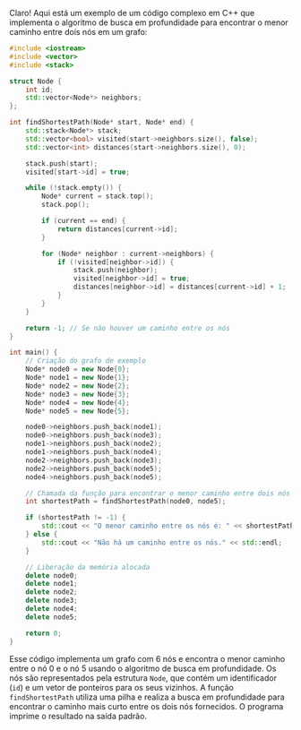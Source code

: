 Claro! Aqui está um exemplo de um código complexo em C++ que implementa o algoritmo de busca em profundidade para encontrar o menor caminho entre dois nós em um grafo:

```cpp
#include <iostream>
#include <vector>
#include <stack>

struct Node {
    int id;
    std::vector<Node*> neighbors;
};

int findShortestPath(Node* start, Node* end) {
    std::stack<Node*> stack;
    std::vector<bool> visited(start->neighbors.size(), false);
    std::vector<int> distances(start->neighbors.size(), 0);

    stack.push(start);
    visited[start->id] = true;

    while (!stack.empty()) {
        Node* current = stack.top();
        stack.pop();

        if (current == end) {
            return distances[current->id];
        }

        for (Node* neighbor : current->neighbors) {
            if (!visited[neighbor->id]) {
                stack.push(neighbor);
                visited[neighbor->id] = true;
                distances[neighbor->id] = distances[current->id] + 1;
            }
        }
    }

    return -1; // Se não houver um caminho entre os nós
}

int main() {
    // Criação do grafo de exemplo
    Node* node0 = new Node{0};
    Node* node1 = new Node{1};
    Node* node2 = new Node{2};
    Node* node3 = new Node{3};
    Node* node4 = new Node{4};
    Node* node5 = new Node{5};

    node0->neighbors.push_back(node1);
    node0->neighbors.push_back(node3);
    node1->neighbors.push_back(node2);
    node1->neighbors.push_back(node4);
    node2->neighbors.push_back(node3);
    node2->neighbors.push_back(node5);
    node4->neighbors.push_back(node5);

    // Chamada da função para encontrar o menor caminho entre dois nós
    int shortestPath = findShortestPath(node0, node5);

    if (shortestPath != -1) {
        std::cout << "O menor caminho entre os nós é: " << shortestPath << std::endl;
    } else {
        std::cout << "Não há um caminho entre os nós." << std::endl;
    }

    // Liberação da memória alocada
    delete node0;
    delete node1;
    delete node2;
    delete node3;
    delete node4;
    delete node5;

    return 0;
}
```

Esse código implementa um grafo com 6 nós e encontra o menor caminho entre o nó 0 e o nó 5 usando o algoritmo de busca em profundidade. Os nós são representados pela estrutura `Node`, que contém um identificador (`id`) e um vetor de ponteiros para os seus vizinhos. A função `findShortestPath` utiliza uma pilha e realiza a busca em profundidade para encontrar o caminho mais curto entre os dois nós fornecidos. O programa imprime o resultado na saída padrão.
